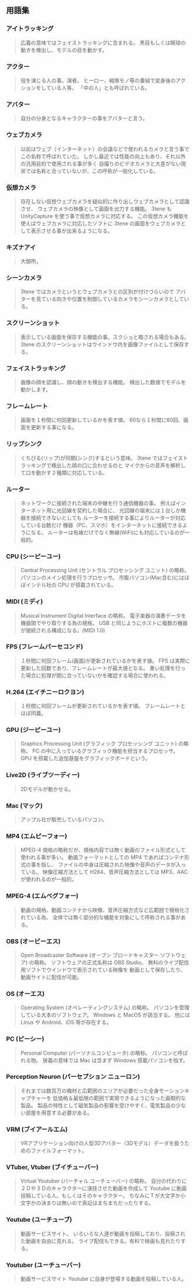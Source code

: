 ## 用語集

### アイトラッキング

>広義の意味ではフェイストラッキングに含まれる。
>黒目もしくは眼球の動きを検出し、モデルの目を動かす。


### アクター

>役を演じる人の事。演者。
>ヒーロー、戦隊モノ等の番組で変身後のアクションをしている人等。
>「中の人」とも呼ばれている。


### アバター

>自分の分身となるキャラクターの事をアバターと言う。


### ウェブカメラ

>以前はウェブ（インターネット）の会議などで使われるカメラと言う事でこの名称で呼ばれていた。
>しかし最近では性能の向上もあり、それ以外の汎用目的で使用される事が多く
>自撮りのビデオカメラと大差がない現状では名称と合っていないが、この呼称が一般化している。


### 仮想カメラ

>存在しない仮想ウェブカメラを疑似的に作り出しウェブカメラとして認識させ、
>ウェブカメラの映像として画面を出力する機能。
>3tene も UnityCapture を使う事で仮想カメラに対応する。
>この仮想カメラ機能を使えばウェブカメラに対応したソフトに
>3tene の画面をウェブカメラとして表示させる事が出来るようになる。


### キズナアイ

>大御所。


### シーンカメラ

>3tene ではカメラというとウェブカメラとの区別が付けづらいので
>アバターを見ている向きや位置を制御しているカメラをシーンカメラとしている。


### スクリーンショット

>表示している画面を保存する機能の事。スクショと略される場合もある。
>3tene のスクリーンショットはウインドウ内を画像ファイルとして保存する。


### フェイストラッキング

>画像の顔を認識し、顔の動きを検出する機能。
>検出した数値でモデルを動かします。


### フレームレート

>画面を１秒間に何回更新しているかを表す値。
>60なら１秒間に60回、画面を更新する事になる。


### リップシンク

>くちびる(リップ)が同期(シンク)するという意味。
>3tene ではフェイストラッキングで検出した顔の口に合わせるのと
>マイクからの音声を解析して口を動かす２種類に対応している。


### ルーター

>ネットワークに接続された端末の中継を行う通信機器の事。
>例えばインターネット用に光回線を契約した場合に、
>光回線の端末には１台しか機器を接続できないとしても
>ルーターを接続する事によりルーターが対応している台数だけ
>機器（PC、スマホ）をインターネットに接続できるようになる。
>ルーターは有線だけでなく無線(WiFi)にも対応しているのが一般的。


### CPU (シーピーユー)

>Central Processing Unit (セントラル プロセッシング ユニット) の略称。
>パソコンのメイン処理を行うプロセッサ。
>市販パソコン(Mac含む)にはほぼインテル社の CPU が搭載されている。


### MIDI (ミディ)

>Musical Instrument Digital Interface の略称。
>電子楽器の演奏データを機器間でやり取りする為の規格。
>USB と同じようにホストに複数の機器が接続される構成になる。(MIDI 1.0)


### FPS (フレームパーセコンド)

>１秒間に何回フレーム(画面)が更新されているかを表す値。
>FPS は実際に更新した回数であり、フレームレートが最大値となる。
>重い処理を行った場合に処理が間に合っていないかを確認する場合に使われる。


### H.264 (エイチニーロクヨン)

>１秒間に何回フレームが更新されているかを表す値。
>フレームレートとほぼ同義。


### GPU (ジーピーユー)

>Graphics Processing Unit (グラフィック プロセッシング ユニット) の略称。
>PC の中に入っているグラフィック機能を担当するプロセッサ。
>GPU を搭載した追加基盤をグラフィックボードという。


### Live2D (ライブツーディー)

>2Dモデルが動かせる。


### Mac (マック)

>アップル社が販売しているパソコン。


### MP4 (エムピーフォー)

>MPEG-4 規格の略称だが、規格内容では無く動画のファイル形式として使われる事が多い。
>動画フォーマットとしての MP4 であればコンテナ形式の事を指し、
>ファイルの中身は圧縮された映像や音声のデータが入っている。
>映像圧縮方法として H264、音声圧縮方法としては MP3、AAC が使われるのが一般的。


### MPEG-4 (エムペグフォー)

>動画の規格。動画コンテナから映像、音声圧縮方式など広範囲で規格化されている為、
>全体では無く部分的な機能を対象にして呼称される事がある。


### OBS (オービーエス)

>Open Broadcaster Software (オープン ブロードキャスター ソフトウェア) の略称。
>ソフトウェアの正式名称は OBS Studio。
>無料のライブ配信用ソフトでウインドウで表示されている映像を
>動画として保存したり、動画サイトに配信が可能。


### OS (オーエス)

>Operating System (オペレーティングシステム) の略称。
>パソコンを管理している大本のソフトウェア。
>Windows と MacOS が該当する。
>他には Linux や Android、iOS 等が存在する。


### PC (ピーシー)

>Personal Computer (パーソナルコンピュータ) の略称。
>パソコンと呼ばれる物。
>狭義の意味では Mac は含まず Windows 搭載パソコンを指す。


### Perception Neuron (パーセプション ニューロン)

>それまでは数百万の機材と広範囲のエリアが必要だった全身モーションキャプチャーを
>低価格＆最低限の範囲で実現できるようになった画期的な製品。
>製品の特性として磁気製品の影響を受けやすく、電気製品の少ない部屋を用意する必要がある。


### VRM (ブイアールエム)

>VRアプリケーション向けの人型3Dアバター（3Dモデル）データを扱うためのファイルフォーマット。


### VTuber, Vtuber (ブイチューバー)

>Virtual Youtuber (バーチャル ユーチューバー) の略称。
>自分の代わりに２Ｄや３Ｄのキャラクターに演技させた動画を作成して
>Youtube に動画投稿している人。もしくはそのキャラクター。
>ちなみにＴが大文字か小文字かの決まりは無いので表記はまちまちだったりする。


### Youtube (ユーチューブ)

>動画サービスサイト。
>いろいろな人達が動画を投稿しており、投稿された動画を自由に見れる。
>ライブ配信もできる。有料で映画も見れたりする。


### Youtuber (ユーチューバー)

>動画サービスサイト Youtube に自身が登場する動画を投稿している人。



